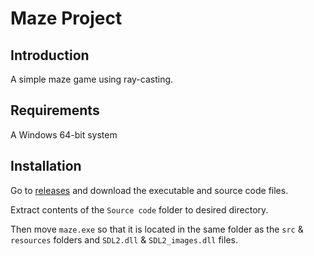 # Maze Project

## Introduction
A simple maze game using ray-casting.

## Requirements
A Windows 64-bit system

## Installation
Go to [releases](https://github.com/scan3ls/Maze_Project/releases) and download the executable and source code files.

Extract contents of the ```Source code``` folder to desired directory.

Then move ```maze.exe``` so that it is located in the same folder as the ```src``` & ```resources``` folders and ```SDL2.dll``` & ```SDL2_images.dll``` files.
